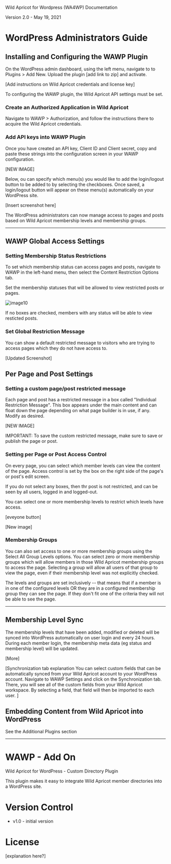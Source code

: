 Wild Apricot for Wordpress (WA4WP) Documentation

Version 2.0 - May 19, 2021

# WordPress Administrators Guide

## Installing and Configuring the WAWP Plugin

On the WordPress admin dashboard, using the left menu, navigate to to Plugins > Add New. Upload the plugin [add link to zip] and activate.

[Add instructions on Wild Apricot credentials and license key]

To configuring the WAWP plugin, the Wild Apricot API settings must be set.

### Create an Authorized Application in Wild Apricot

Navigate to WAWP > Authorization, and follow the instructions there to acquire the Wild Apricot credentials.

### Add API keys into WAWP Plugin

Once you have created an API key, Client ID and Client secret, copy and paste these strings into the configuration screen in your WAWP configuration.

[NEW IMAGE]

Below, ou can specify which menu(s) you would like to add the login/logout button to be added to by selecting the checkboxes. Once saved, a login/logout button will appear on these menu(s) automatically on your WordPress site.

[Insert screenshot here]

The WordPress administrators can now manage access to pages and posts based on Wild Apricot membership levels and membership groups.

***

## WAWP Global Access Settings

### Setting Membership Status Restrictions

To set which membership status can access pages and posts, navigate to WAWP in the left-hand menu, then select the Content Restriction Options tab.

Set the membership statuses that will be allowed to view restricted posts or pages.

![image10](https://user-images.githubusercontent.com/458134/110493595-c4471100-80c0-11eb-879c-598b7c9db7a4.png)

If no boxes are checked, members with any status will be able to view resticted posts.

### Set Global Restriction Message

You can show a default restricted message to visitors who are trying to access pages which they do not have access to.

[Updated Screenshot]

## Per Page and Post Settings<br>

### Setting a custom page/post restricted message

Each page and post has a restricted message in a box called "Individual Restriction Message". This box appears under the main content and can float down the page depending on what page builder is in use, if any. Modify as desired.

[NEW IMAGE]

IMPORTANT: To save the custom restricted message, make sure to save or publish the page or post.

### Setting per Page or Post Access Control

On every page, you can select which member levels can view the content of the page. Access control is set by the box on the right side of the page's or post's edit screen.

If you do not select any boxes, then thr post is not restricted, and can be seen by all users, logged in and logged-out.

You can select one or more membership levels to restrict which levels have access. 

[eveyone button]

[New image]

### Membership Groups

You can also set access to one or more membership groups using the Select All Group Levels options. You can select zero or more membership groups which will allow members in those WIld Apricot membership groups to access the page. Selecting a group will allow all users of that group to view the page, even if their membership level was not explicitly checked.

The levels and groups are set inclusively -- that means that if a member is in one of the configured levels OR they are in a configured membership group they can see the page. If they don't fit one of the criteria they will not be able to see the page. 

***

## Membership Level Sync

The membership levels that have been added, modified or deleted will be synced into WordPress automatically on user login and every 24 hours. During each member login, the membership meta data (eg status and membership level) will be updated.

[More]

[Synchronization tab explanation
You can select custom fields that can be automatically synced from your Wild Apricot account to your WordPress account. Navigate to WAWP Settings and click on the Synchronization tab. There, you will see all of the custom fields from your Wild Apricot workspace. By selecting a field, that field will then be imported to each user. ]

## Embedding Content from Wild Apricot into WordPress

See the Additional Plugins section

***

# WAWP - Add On
Wild Apricot for WordPress - Custom Directory Plugin

This plugin makes it easy to integrate Wild Apricot member directories into a WordPress site.

# Version Control
- v1.0 - initial version

# License
[explanation here?]

